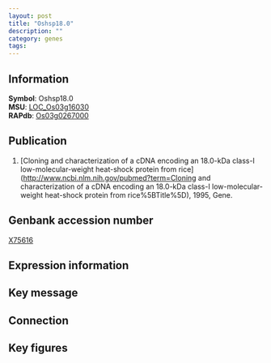 ```yaml
---
layout: post
title: "Oshsp18.0"
description: ""
category: genes
tags: 
---
```


## Information
__Symbol__: Oshsp18.0  
__MSU__: [LOC_Os03g16030](http://rice.plantbiology.msu.edu/cgi-bin/ORF_infopage.cgi?orf=LOC_Os03g16030)  
__RAPdb__: [Os03g0267000](http://rapdb.dna.affrc.go.jp/viewer/gbrowse_details/irgsp1?name=Os03g0267000)  

## Publication
1. [Cloning and characterization of a cDNA encoding an 18.0-kDa class-I low-molecular-weight heat-shock protein from rice](http://www.ncbi.nlm.nih.gov/pubmed?term=Cloning and characterization of a cDNA encoding an 18.0-kDa class-I low-molecular-weight heat-shock protein from rice%5BTitle%5D), 1995, Gene.

## Genbank accession number
[X75616](http://www.ncbi.nlm.nih.gov/nuccore/X75616)  

## Expression information

## Key message

## Connection

## Key figures


